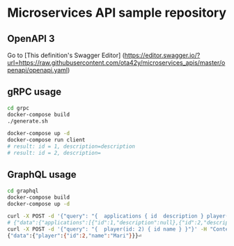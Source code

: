 # Microservices API sample repository

## OpenAPI 3
Go to [This definition's Swagger Editor] (https://editor.swagger.io/?url=https://raw.githubusercontent.com/ota42y/microservices_apis/master/openapi/openapi.yaml)

## gRPC usage

```bash
cd grpc
docker-compose build
./generate.sh

docker-compose up -d
docker-compose run client
# result: id = 1, description=description
# result: id = 2, description=
```

## GraphQL usage

```bash
cd graphql
docker-compose build
docker-compose up -d

curl -X POST -d '{"query": "{  applications { id  description } player(id: 1) { name } }"}' -H "Content-Type: application/json" localhost:14567/graphql
# {"data":{"applications":[{"id":1,"description":null},{"id":2,"description":"id=2 application"}],"player":{"name":"Honoka"}}}
curl -X POST -d '{"query": "{  player(id: 2) { id name } }"}' -H "Content-Type: application/json" localhost:14567/graphql
{"data":{"player":{"id":2,"name":"Mari"}}}⏎
```

